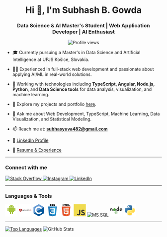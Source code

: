<h1 align="center">Hi 👋, I'm Subhash B. Gowda</h1>
<h3 align="center">Data Science & AI Master's Student | Web Application Developer | AI Enthusiast</h3>

<p align="center">
  <img src="https://komarev.com/ghpvc/?username=subhashbgowda&label=Profile%20views&color=0e75b6&style=flat" alt="Profile views" />
</p>

- 🎓 Currently pursuing a Master's in Data Science and Artificial Intelligence at UPJS Košice, Slovakia.

- 👨‍💻 Experienced in full-stack web development and passionate about applying AI/ML in real-world solutions.

- 🔭 Working with technologies including **TypeScript, Angular, Node.js, Python**, and **Data Science tools** for data analysis, visualization, and machine learning.

- 📂 Explore my projects and portfolio [here](file:///C:/Users/Subhash/Documents/GitHub/me/index.html).

- 💬 Ask me about Web Development, TypeScript, Machine Learning, Data Visualization, and Statistical Modeling.

- 📫 Reach me at: **subhasyuva482@gmail.com**

- 🔗 [LinkedIn Profile](https://www.linkedin.com/in/subhash-b-gowda-80b091190/)

- 📄 [Resume & Experience](https://drive.google.com/file/d/1pdZ3xBeSmsMfWpN_oXVaDY0u8P-RAUMP/view?usp=sharing)

---

### Connect with me

<p align="left">
  <a href="https://stackoverflow.com/users/subhashbgowda" target="_blank" rel="noreferrer">
    <img src="https://raw.githubusercontent.com/rahuldkjain/github-profile-readme-generator/master/src/images/icons/Social/stack-overflow.svg" alt="Stack Overflow" width="40" height="40" />
  </a>
  <a href="https://instagram.com/subhash___17" target="_blank" rel="noreferrer">
    <img src="https://raw.githubusercontent.com/rahuldkjain/github-profile-readme-generator/master/src/images/icons/Social/instagram.svg" alt="Instagram" width="40" height="40" />
  </a>
  <a href="https://www.linkedin.com/in/subhash-b-gowda-80b091190/" target="_blank" rel="noreferrer">
    <img src="https://logospng.org/download/linkedin/logo-linkedin-icon-4096.png" alt="LinkedIn" width="40" height="40" />
  </a>
</p>

---

### Languages & Tools

<p align="left">
  <a href="https://developer.android.com" target="_blank" rel="noreferrer"><img src="https://raw.githubusercontent.com/devicons/devicon/master/icons/android/android-original-wordmark.svg" alt="Android" width="40" height="40" /></a>
  <a href="https://angular.io" target="_blank" rel="noreferrer"><img src="https://raw.githubusercontent.com/devicons/devicon/master/icons/angularjs/angularjs-original-wordmark.svg" alt="Angular" width="40" height="40" /></a>
  <a href="https://www.cprogramming.com/" target="_blank" rel="noreferrer"><img src="https://raw.githubusercontent.com/devicons/devicon/master/icons/c/c-original.svg" alt="C" width="40" height="40" /></a>
  <a href="https://www.w3schools.com/css/" target="_blank" rel="noreferrer"><img src="https://raw.githubusercontent.com/devicons/devicon/master/icons/css3/css3-original-wordmark.svg" alt="CSS3" width="40" height="40" /></a>
  <a href="https://www.w3.org/html/" target="_blank" rel="noreferrer"><img src="https://raw.githubusercontent.com/devicons/devicon/master/icons/html5/html5-original-wordmark.svg" alt="HTML5" width="40" height="40" /></a>
  <a href="https://developer.mozilla.org/en-US/docs/Web/JavaScript" target="_blank" rel="noreferrer"><img src="https://raw.githubusercontent.com/devicons/devicon/master/icons/javascript/javascript-original.svg" alt="JavaScript" width="40" height="40" /></a>
  <a href="https://www.microsoft.com/en-us/sql-server" target="_blank" rel="noreferrer"><img src="https://www.svgrepo.com/show/303229/microsoft-sql-server-logo.svg" alt="MS SQL" width="40" height="40" /></a>
  <a href="https://nodejs.org" target="_blank" rel="noreferrer"><img src="https://raw.githubusercontent.com/devicons/devicon/master/icons/nodejs/nodejs-original-wordmark.svg" alt="Node.js" width="40" height="40" /></a>
  <a href="https://www.python.org" target="_blank" rel="noreferrer"><img src="https://raw.githubusercontent.com/devicons/devicon/master/icons/python/python-original.svg" alt="Python" width="40" height="40" /></a>
</p>

---

[![Top Languages](https://github-readme-stats.vercel.app/api/top-langs/?username=subhashbgowda&layout=compact)](https://github.com/anuraghazra/github-readme-stats)
![GitHub Stats](https://github-readme-stats.vercel.app/api?username=subhashbgowda&show_icons=true&theme=radical)
